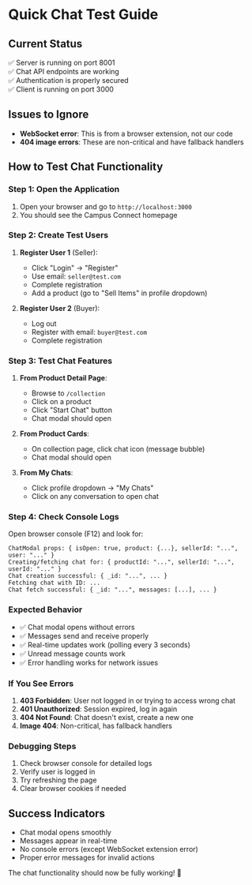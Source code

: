 # Quick Chat Test Guide

## Current Status
✅ Server is running on port 8001  
✅ Chat API endpoints are working  
✅ Authentication is properly secured  
✅ Client is running on port 3000  

## Issues to Ignore
- **WebSocket error**: This is from a browser extension, not our code
- **404 image errors**: These are non-critical and have fallback handlers

## How to Test Chat Functionality

### Step 1: Open the Application
1. Open your browser and go to `http://localhost:3000`
2. You should see the Campus Connect homepage

### Step 2: Create Test Users
1. **Register User 1** (Seller):
   - Click "Login" → "Register"
   - Use email: `seller@test.com`
   - Complete registration
   - Add a product (go to "Sell Items" in profile dropdown)

2. **Register User 2** (Buyer):
   - Log out
   - Register with email: `buyer@test.com`
   - Complete registration

### Step 3: Test Chat Features
1. **From Product Detail Page**:
   - Browse to `/collection`
   - Click on a product
   - Click "Start Chat" button
   - Chat modal should open

2. **From Product Cards**:
   - On collection page, click chat icon (message bubble)
   - Chat modal should open

3. **From My Chats**:
   - Click profile dropdown → "My Chats"
   - Click on any conversation to open chat

### Step 4: Check Console Logs
Open browser console (F12) and look for:
```
ChatModal props: { isOpen: true, product: {...}, sellerId: "...", user: "..." }
Creating/fetching chat for: { productId: "...", sellerId: "...", userId: "..." }
Chat creation successful: { _id: "...", ... }
Fetching chat with ID: ...
Chat fetch successful: { _id: "...", messages: [...], ... }
```

### Expected Behavior
- ✅ Chat modal opens without errors
- ✅ Messages send and receive properly
- ✅ Real-time updates work (polling every 3 seconds)
- ✅ Unread message counts work
- ✅ Error handling works for network issues

### If You See Errors
1. **403 Forbidden**: User not logged in or trying to access wrong chat
2. **401 Unauthorized**: Session expired, log in again
3. **404 Not Found**: Chat doesn't exist, create a new one
4. **Image 404**: Non-critical, has fallback handlers

### Debugging Steps
1. Check browser console for detailed logs
2. Verify user is logged in
3. Try refreshing the page
4. Clear browser cookies if needed

## Success Indicators
- Chat modal opens smoothly
- Messages appear in real-time
- No console errors (except WebSocket extension error)
- Proper error messages for invalid actions

The chat functionality should now be fully working! 🎉 